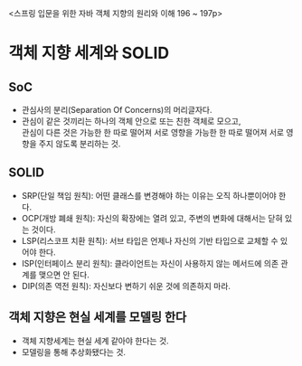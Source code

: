 <스프링 입문을 위한 자바 객체 지향의 원리와 이해 196 ~ 197p>

# 객체 지향 세계와 SOLID


## SoC

- 관심사의 분리(Separation Of Concerns)의 머리글자다.
- 관심이 같은 것끼리는 하나의 객체 안으로 또는 친한 객체로 모으고,  
  관심이 다른 것은 가능한 한 따로 떨어져 서로 영향을 가능한 한 따로 떨어져 서로 영향을 주지 않도록 분리하는 것.

## SOLID

- SRP(단일 책임 원칙): 어떤 클래스를 변경해야 하는 이유는 오직 하나뿐이어야 한다.
- OCP(개방 폐쇄 원칙): 자신의 확장에는 열려 있고, 주변의 변화에 대해서는 닫혀 있는 것이다.
- LSP(리스코프 치환 원칙): 서브 타입은 언제나 자신의 기반 타입으로 교체할 수 있어야 한다.
- ISP(인터페이스 분리 원칙): 클라이언트는 자신이 사용하지 않는 메서드에 의존 관계를 맺으면 안 된다.
- DIP(의존 역전 원칙): 자신보다 변하기 쉬운 것에 의존하지 마라.


## 객체 지향은 현실 세계를 모델링 한다

- 객체 지향세계는 현실 세계 같아야 한다는 것.
- 모델링을 통해 추상화됐다는 것.